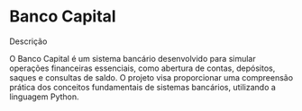 # Banco Capital

Descrição

O Banco Capital é um sistema bancário desenvolvido para simular operações financeiras essenciais, como abertura de contas, depósitos, saques e consultas de saldo. O projeto visa proporcionar uma compreensão prática dos conceitos fundamentais de sistemas bancários, utilizando a linguagem Python.
